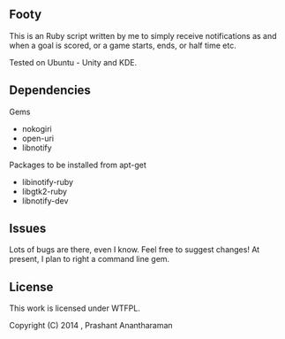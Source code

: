 Footy
--------------------

This is an Ruby script written by me to simply receive notifications as and when a goal is scored, or a game starts, ends, or half time etc. 

Tested on Ubuntu - Unity and KDE. 

Dependencies
-------------------
Gems

- nokogiri
- open-uri
- libnotify


Packages to be installed from apt-get

- libinotify-ruby 
- libgtk2-ruby 
- libnotify-dev

Issues
---------------
Lots of bugs are there, even I know. Feel free to suggest changes! At present, I plan to right a command line gem. 

License
-----------------
This work is licensed under WTFPL.

Copyright (C) 2014 , Prashant Anantharaman
